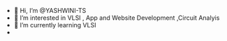 - 👋 Hi, I’m @YASHWINI-TS
- 👀 I’m interested in VLSI , App and Website Development ,Circuit Analyis
- 🌱 I’m currently learning VLSI
- 

<!---
YASHWINI-TS/YASHWINI-TS is a ✨ special ✨ repository because its `README.md` (this file) appears on your GitHub profile.
You can click the Preview link to take a look at your changes.
--->
